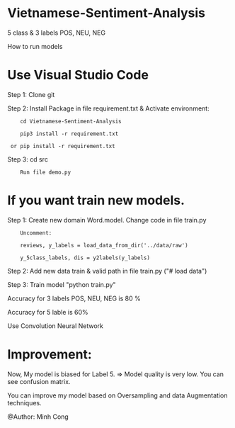# Vietnamese-Sentiment-Analysis
5 class &amp; 3 labels POS, NEU, NEG

How to run models

# Use Visual Studio Code
Step 1: Clone git 

Step 2: Install Package in file requirement.txt & Activate environment:

        cd Vietnamese-Sentiment-Analysis
        
        pip3 install -r requirement.txt
        
     or pip install -r requirement.txt

Step 3: cd src

        Run file demo.py

# If you want train new models. 

Step 1: Create new domain Word.model. Change code in file train.py
        
        Uncomment:
        
        reviews, y_labels = load_data_from_dir('../data/raw')
        
        y_5class_labels, dis = y2labels(y_labels)

Step 2: Add new data train & valid path in file train.py ("# load data")

Step 3: Train model "python train.py"

Accuracy for 3 labels POS, NEU, NEG is 80 %

Accuracy for 5 lable is 60%

Use Convolution Neural Network

# Improvement:
Now, My model is biased for Label 5. => Model quality is very low. You can see confusion matrix.

You can improve my model based on Oversampling and data Augmentation techniques.


@Author: Minh Cong
